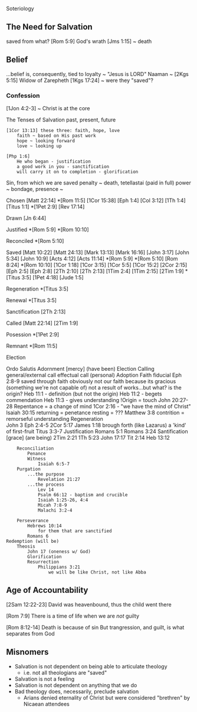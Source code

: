 Soteriology


## The Need for Salvation
saved from what?
  [Rom 5:9] God's wrath
  [Jms 1:15] ~ death


## Belief
...belief is, consequently, tied to loyalty ~ "Jesus is LORD"
Naaman ~ [2Kgs 5:15]
Widow of Zarepheth [1Kgs 17:24]
~ were they "saved"?

### Confession
[1Jon 4:2-3] ~ Christ is at the core


The Tenses of Salvation
	past, present, future

	[1Cor 13:13] these three: faith, hope, love
		faith ~ based on His past work
		hope ~ looking forward
		love ~ looking up

	[Php 1:6]
		He who began - justification
		a good work in you - sanctification
		will carry it on to completion - glorification


Sin, from which we are saved
	penalty ~ death, tetellastai (paid in full)
	power ~ bondage, 
	presence ~ 


Chosen
[Matt 22:14]
*[Rom 11:5]
[1Cor 15:38]
[Eph 1:4]
[Col 3:12]
[1Th 1:4]
[Titus 1:1]
*[1Pet 2:9]
[Rev 17:14]

Drawn
[Jn 6:44]

Justified
	*[Rom 5:9]
	*[Rom 10:10]

Reconciled
	*[Rom 5:10]

Saved
[Matt 10:22]
[Matt 24:13]
[Mark 13:13]
[Mark 16:16]
[John 3:17]
[John 5:34]
[John 10:9]
[Acts 4:12]
[Acts 11:14]
*[Rom 5:9]
*[Rom 5:10]
[Rom 8:24]
*[Rom 10:10]
[1Cor 1:18]
[1Cor 3:15]
[1Cor 5:5]
[1Cor 15:2]
[2Cor 2:15]
[Eph 2:5]
[Eph 2:8]
[2Th 2:10]
[2Th 2:13]
[1Tim 2:4]
[1Tim 2:15]
[2Tim 1:9]
*[Titus 3:5]
[1Pet 4:18]
[Jude 1:5]

Regeneration
	*[Titus 3:5]

Renewal
	*[Titus 3:5]

Sanctification
	[2Th 2:13]

Called
	[Matt 22:14]
	[2Tim 1:9]

Posession
	*[1Pet 2:9]

Remnant
	*[Rom 11:5]


Election

Ordo Salutis
	Adornment [mercy] (have been)
		Election
		Calling
			general/external call
			effectual call (personal)
		Adoption
		Faith
			fiducial
			Eph 2:8-9
				saved through faith
				obviously not our faith because its gracious (something we're not capable of)
				not a result of works...but what? is the origin?
			Heb 11:1 - definition (but not the origin)
			Heb 11:2 - begets commendation
			Heb 11:3 - gives understanding
			!Origin = touch
				John 20:27-28
		Repentance
			= a change of mind
			1Cor 2:16 - "we have the mind of Christ"
			Isaiah 30:15
				returning = penetance
				resting = ???
			Matthew 3:8
			contrition = remorseful understanding
		Regeneration	
			John 3
			Eph 2:4-5
			2Cor 5:17
			James 1:18
				brough forth (like Lazarus)
				a 'kind' of first-fruit
			Titus 3:3-7
		Justification
			Romans 5:1
			Romans 3:24
	Santification [grace] (are being)
		2Tim 2:21
		1Th 5:23
		John 17:17
		Tit 2:14
		Heb 13:12

		Reconciliation
			Penance
			Witness
				Isaiah 6:5-7
		Purgation
			...the purpose
				Revelation 21:27
			...the process
				Lev 14
				Psalm 66:12 - baptism and crucible
				Isaiah 1:25-26, 4:4
				Micah 7:8-9
				Malachi 3:2-4

		Perseverance
			Hebrews 10:14
				for them that are sanctified
			Romans 6
	Redemption (will be)
		Theosis
			John 17 (oneness w/ God)
			Glorification
			Resurrection
				Philippians 3:21
					we will be like Christ, not like Abba


Age of Accountability
---

[2Sam 12:22-23]
	David was heavenbound, thus the child went there

[Rom 7:9]
	There is a time of life when we are _not_ guilty

[Rom 8:12-14]
	Death is because of sin
	But trangression, and guilt, is what separates from God


## Misnomers
- Salvation is not dependent on being able to articulate theology
	- i.e. not all theologians are "saved"
- Salvation is not a feeling
- Salvation is not dependent on anything that we do
- Bad theology does, necessarily, preclude salvation
	- Arians denied eternality of Christ but were considered "brethren" by Nicaean attendees
